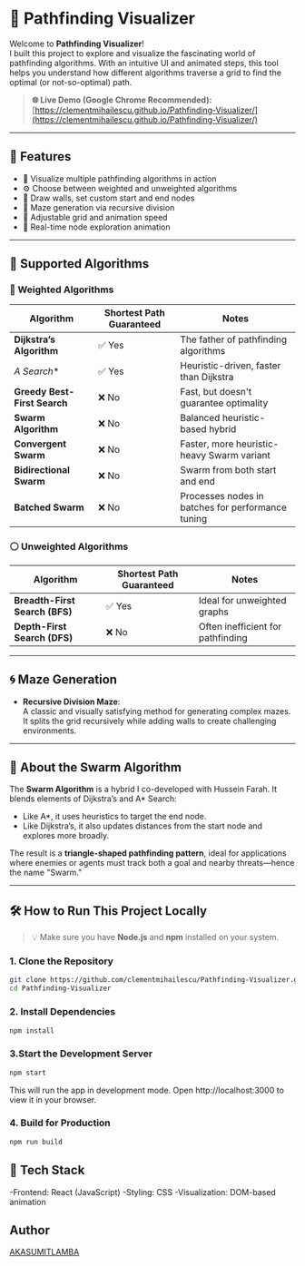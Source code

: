 # 🧭 Pathfinding Visualizer

Welcome to **Pathfinding Visualizer**!  
I built this project to explore and visualize the fascinating world of pathfinding algorithms. With an intuitive UI and animated steps, this tool helps you understand how different algorithms traverse a grid to find the optimal (or not-so-optimal) path.

> **🌐 Live Demo (Google Chrome Recommended):**  
> [https://clementmihailescu.github.io/Pathfinding-Visualizer/](https://clementmihailescu.github.io/Pathfinding-Visualizer/)

---

## 📌 Features

- 🎯 Visualize multiple pathfinding algorithms in action
- ⚙️ Choose between weighted and unweighted algorithms
- 🧱 Draw walls, set custom start and end nodes
- 🚀 Maze generation via recursive division
- 📐 Adjustable grid and animation speed
- 🧪 Real-time node exploration animation

---

## 🧠 Supported Algorithms

### 🔷 Weighted Algorithms

| Algorithm                     | Shortest Path Guaranteed | Notes                                              |
|------------------------------|---------------------------|----------------------------------------------------|
| **Dijkstra’s Algorithm**     | ✅ Yes                    | The father of pathfinding algorithms               |
| **A* Search**                | ✅ Yes                    | Heuristic-driven, faster than Dijkstra             |
| **Greedy Best-First Search** | ❌ No                     | Fast, but doesn't guarantee optimality             |
| **Swarm Algorithm**          | ❌ No                     | Balanced heuristic-based hybrid                    |
| **Convergent Swarm**         | ❌ No                     | Faster, more heuristic-heavy Swarm variant         |
| **Bidirectional Swarm**      | ❌ No                     | Swarm from both start and end                      |
| **Batched Swarm**            | ❌ No                     | Processes nodes in batches for performance tuning  |

### ⚪ Unweighted Algorithms

| Algorithm               | Shortest Path Guaranteed | Notes                              |
|------------------------|---------------------------|------------------------------------|
| **Breadth-First Search (BFS)** | ✅ Yes            | Ideal for unweighted graphs        |
| **Depth-First Search (DFS)**   | ❌ No             | Often inefficient for pathfinding  |

---

## 🌀 Maze Generation

- **Recursive Division Maze**:  
  A classic and visually satisfying method for generating complex mazes. It splits the grid recursively while adding walls to create challenging environments.

---

## 🐝 About the Swarm Algorithm

The **Swarm Algorithm** is a hybrid I co-developed with Hussein Farah. It blends elements of Dijkstra’s and A* Search:

- Like A*, it uses heuristics to target the end node.
- Like Dijkstra’s, it also updates distances from the start node and explores more broadly.

The result is a **triangle-shaped pathfinding pattern**, ideal for applications where enemies or agents must track both a goal and nearby threats—hence the name "Swarm."

---

## 🛠 How to Run This Project Locally

> 💡 Make sure you have **Node.js** and **npm** installed on your system.

### 1. Clone the Repository

```bash
git clone https://github.com/clementmihailescu/Pathfinding-Visualizer.git
cd Pathfinding-Visualizer
```
### 2. Install Dependencies
```bash
npm install
```

### 3.Start the Development Server
```bash
npm start
```
This will run the app in development mode. Open http://localhost:3000 to view it in your browser.

### 4. Build for Production
```bash
npm run build
```

## 🚀 Tech Stack
-Frontend: React (JavaScript)
-Styling: CSS
-Visualization: DOM-based animation

## Author
[AKASUMITLAMBA](https://github.com/akasumitlamba)

